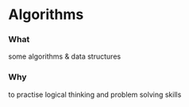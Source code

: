 # Algorithms
### What
some algorithms & data structures

### Why
to practise logical thinking and problem solving skills
